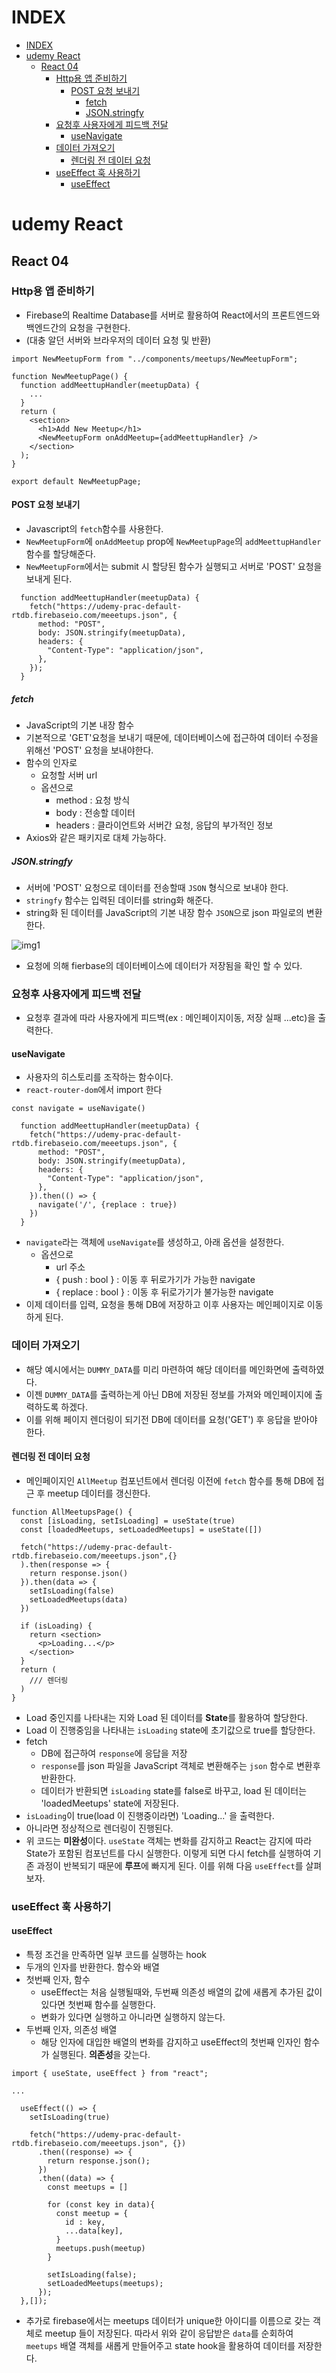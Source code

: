 # INDEX
- [INDEX](#index)
- [udemy React](#udemy-react)
  - [React 04](#react-04)
    - [Http용 앱 준비하기](#http용-앱-준비하기)
      - [POST 요청 보내기](#post-요청-보내기)
        - [fetch](#fetch)
        - [JSON.stringfy](#jsonstringfy)
    - [요청후 사용자에게 피드백 전달](#요청후-사용자에게-피드백-전달)
      - [useNavigate](#usenavigate)
    - [데이터 가져오기](#데이터-가져오기)
      - [렌더링 전 데이터 요청](#렌더링-전-데이터-요청)
    - [useEffect 훅 사용하기](#useeffect-훅-사용하기)
      - [useEffect](#useeffect)
# udemy React
## React 04
### Http용 앱 준비하기
- Firebase의 Realtime Database를 서버로 활용하여 React에서의 프론트엔드와 백엔드간의 요청을 구현한다.
- (대충 알던 서버와 브라우저의 데이터 요청 및 반환)

```react
import NewMeetupForm from "../components/meetups/NewMeetupForm";

function NewMeetupPage() {
  function addMeettupHandler(meetupData) {
    ...
  }
  return (
    <section>
      <h1>Add New Meetup</h1>
      <NewMeetupForm onAddMeetup={addMeettupHandler} />
    </section>
  );
}

export default NewMeetupPage;
```
#### POST 요청 보내기
- Javascript의 `fetch`함수를 사용한다.
- `NewMeetupForm`에 `onAddMeetup` prop에 `NewMeetupPage`의 `addMeettupHandler` 함수를 할당해준다.
- `NewMeetupForm`에서는 submit 시 할당된 함수가 실행되고 서버로 'POST' 요청을 보내게 된다.

```react
  function addMeettupHandler(meetupData) {
    fetch("https://udemy-prac-default-rtdb.firebaseio.com/meeetups.json", {
      method: "POST",
      body: JSON.stringify(meetupData),
      headers: {
        "Content-Type": "application/json",
      },
    });
  }
```
##### fetch
- JavaScript의 기본 내장 함수
- 기본적으로 'GET'요청을 보내기 때문에, 데이터베이스에 접근하여 데이터 수정을 위해선 'POST' 요청을 보내야한다.
- 함수의 인자로 
  - 요청할 서버 url
  - 옵션으로
    - method : 요청 방식
    - body : 전송할 데이터
    - headers : 클라이언트와 서버간 요청, 응답의 부가적인 정보
- Axios와 같은 패키지로 대체 가능하다. 

##### JSON.stringfy
- 서버에 'POST' 요청으로 데이터를 전송할때 `JSON` 형식으로 보내야 한다.
- `stringfy` 함수는 입력된 데이터를 string화 해준다.
- string화 된 데이터를 JavaScript의 기본 내장 함수 `JSON`으로 json 파일로의 변환한다.

![img1](./img/img_1.png)
- 요청에 의해 fierbase의 데이터베이스에 데이터가 저장됨을 확인 할 수 있다.

### 요청후 사용자에게 피드백 전달
- 요청후 결과에 따라 사용자에게 피드백(ex : 메인페이지이동, 저장 실패 ...etc)을 출력한다.
#### useNavigate
- 사용자의 히스토리를 조작하는 함수이다.
- `react-router-dom`에서 import 한다
```react
const navigate = useNavigate()

  function addMeettupHandler(meetupData) {
    fetch("https://udemy-prac-default-rtdb.firebaseio.com/meeetups.json", {
      method: "POST",
      body: JSON.stringify(meetupData),
      headers: {
        "Content-Type": "application/json",
      },
    }).then(() => {
      navigate('/', {replace : true})
    })
  }
  ```
- `navigate`라는 객체에 `useNavigate`를 생성하고, 아래 옵션을 설정한다.
  - 옵션으로
    - url 주소
    - { push : bool } : 이동 후 뒤로가기가 가능한 navigate
    - { replace : bool } : 이동 후 뒤로가기가 불가능한 navigate
- 이제 데이터를 입력, 요청을 통해 DB에 저장하고 이후 사용자는 메인페이지로 이동하게 된다.

### 데이터 가져오기
- 해당 예시에서는 `DUMMY_DATA`를 미리 마련하여 해당 데이터를 메인화면에 출력하였다. 
- 이젠 `DUMMY_DATA`를 출력하는게 아닌 DB에 저장된 정보를 가져와 메인페이지에 출력하도록 하겠다.
- 이를 위해 페이지 렌더링이 되기전 DB에 데이터를 요청('GET') 후 응답을 받아야 한다.

#### 렌더링 전 데이터 요청
- 메인페이지인 `AllMeetup` 컴포넌트에서 렌더링 이전에 `fetch` 함수를 통해 DB에 접근 후 meetup 데이터를 갱신한다.
```react
function AllMeetupsPage() {
  const [isLoading, setIsLoading] = useState(true)
  const [loadedMeetups, setLoadedMeetups] = useState([])

  fetch("https://udemy-prac-default-rtdb.firebaseio.com/meeetups.json",{}
  ).then(response => {
    return response.json()
  }).then(data => {
    setIsLoading(false)
    setLoadedMeetups(data)
  })

  if (isLoading) {
    return <section>
      <p>Loading...</p>
    </section>
  }
  return (
    /// 렌더링
  )
}
```
- Load 중인지를 나타내는 지와 Load 된 데이터를 **State**를 활용하여 할당한다.
- Load 이 진행중임을 나타내는 `isLoading` state에 초기값으로 true를 할당한다.
- fetch
  - DB에 접근하여 `response`에 응답을 저장
  - `response`를 json 파일을 JavaScript 객체로 변환해주는 `json` 함수로 변환후 반환한다.
  - 데이터가 반환되면 `isLoading` state를 false로 바꾸고, load 된 데이터는 'loadedMeetups' state에 저장된다.
- `isLoading`이 true(load 이 진행중이라면) 'Loading...' 을 출력한다.
- 아니라면 정상적으로 렌더링이 진행된다.
- 위 코드는 **미완성**이다. `useState` 객체는 변화를 감지하고 React는 감지에 따라 State가 포함된 컴포넌트를 다시 실행한다. 이렇게 되면 다시 fetch를 실행하여 기존 과정이 반복되기 때문에 **루프**에 빠지게 된다. 이를 위해 다음 `useEffect`를 살펴보자.

### useEffect 훅 사용하기
#### useEffect
- 특정 조건을 만족하면 일부 코드를 실행하는 hook
- 두개의 인자를 반환한다. 함수와 배열
- 첫번째 인자, 함수
  - useEffect는 처음 실행될때와, 두번째 의존성 배열의 값에 새롭게 추가된 값이 있다면 첫번째 함수를 실행한다.
  - 변화가 있다면 실행하고 아니라면 실행하지 않는다.
- 두번째 인자, 의존성 배열
  - 해당 인자에 대입한 배열의 변화를 감지하고 useEffect의 첫번째 인자인 함수가 실행된다. **의존성**을 갖는다.

```react
import { useState, useEffect } from "react";

...

  useEffect(() => {
    setIsLoading(true)

    fetch("https://udemy-prac-default-rtdb.firebaseio.com/meeetups.json", {})
      .then((response) => {
        return response.json();
      })
      .then((data) => {
        const meetups = []

        for (const key in data){
          const meetup = {
            id : key,
            ...data[key],
          }
          meetups.push(meetup)
        }

        setIsLoading(false);
        setLoadedMeetups(meetups);
      });
  },[]);
```

- 추가로 firebase에서는 meetups 데이터가 unique한 아이디를 이름으로 갖는 객체로 meetup 들이 저장된다. 따라서 위와 같이 응답받은 `data`를 순회하여 `meetups` 배열 객체를 새롭게 만들어주고 state hook을 활용하여 데이터를 저장한다.